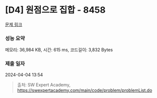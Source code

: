 # [D4] 원점으로 집합 - 8458 

[문제 링크](https://swexpertacademy.com/main/code/problem/problemDetail.do?contestProbId=AWzaq5KKk_ADFAVU) 

### 성능 요약

메모리: 36,984 KB, 시간: 615 ms, 코드길이: 3,832 Bytes

### 제출 일자

2024-04-04 13:54



> 출처: SW Expert Academy, https://swexpertacademy.com/main/code/problem/problemList.do